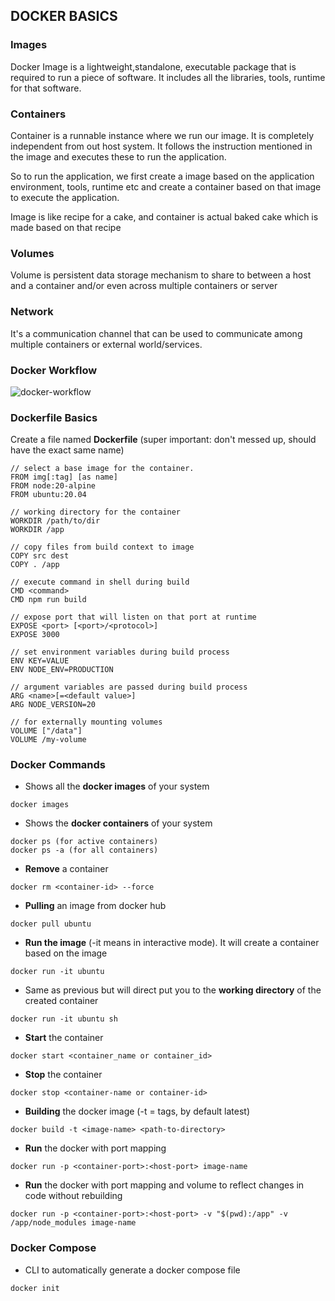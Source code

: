 ## DOCKER BASICS

### Images

Docker Image is a lightweight,standalone, executable package that is required to run a piece of software. It includes all the libraries, tools, runtime for that software.

### Containers

Container is a runnable instance where we run our image. It is completely independent from out host system. It follows the instruction mentioned in the image and executes these to run the application.

So to run the application, we first create a image based on the application environment, tools, runtime etc and create a container based on that image to execute the application.

Image is like recipe for a cake, and container is actual baked cake which is made based on that recipe

### Volumes

Volume is persistent data storage mechanism to share to between a host and a container and/or even across multiple containers or server

### Network

It's a communication channel that can be used to communicate among multiple containers or external world/services.

### Docker Workflow

![docker-workflow](https://pbs.twimg.com/media/F1aC3GaaQAAWazN.jpg:small)

### Dockerfile Basics

Create a file named **Dockerfile** (super important: don't messed up, should have the exact same name)

```
// select a base image for the container.
FROM img[:tag] [as name]
FROM node:20-alpine
FROM ubuntu:20.04

// working directory for the container
WORKDIR /path/to/dir
WORKDIR /app

// copy files from build context to image
COPY src dest
COPY . /app

// execute command in shell during build
CMD <command>
CMD npm run build

// expose port that will listen on that port at runtime
EXPOSE <port> [<port>/<protocol>]
EXPOSE 3000

// set environment variables during build process
ENV KEY=VALUE
ENV NODE_ENV=PRODUCTION

// argument variables are passed during build process
ARG <name>[=<default value>]
ARG NODE_VERSION=20

// for externally mounting volumes
VOLUME ["/data"]
VOLUME /my-volume

```

### Docker Commands

- Shows all the **docker images** of your system

```
docker images
```

- Shows the **docker containers** of your system

```
docker ps (for active containers)
docker ps -a (for all containers)
```

- **Remove** a container

```
docker rm <container-id> --force
```

- **Pulling** an image from docker hub

```
docker pull ubuntu
```

- **Run the image** (-it means in interactive mode). It will create a container based on the image

```
docker run -it ubuntu
```

- Same as previous but will direct put you to the **working directory** of the created container

```
docker run -it ubuntu sh
```

- **Start** the container

```
docker start <container_name or container_id>
```

- **Stop** the container

```
docker stop <container-name or container-id>
```

- **Building** the docker image (-t = tags, by default latest)

```
docker build -t <image-name> <path-to-directory>
```

- **Run** the docker with port mapping

```
docker run -p <container-port>:<host-port> image-name
```

- **Run** the docker with port mapping and volume to reflect changes in code without rebuilding

```
docker run -p <container-port>:<host-port> -v "$(pwd):/app" -v /app/node_modules image-name
```

### Docker Compose

- CLI to automatically generate a docker compose file

```
docker init
```
